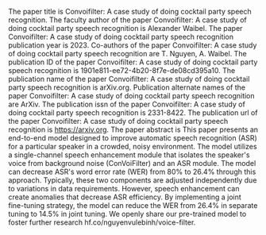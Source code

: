 The paper title is Convoifilter: A case study of doing cocktail party speech recognition.
The faculty author of the paper Convoifilter: A case study of doing cocktail party speech recognition is Alexander Waibel.
The paper Convoifilter: A case study of doing cocktail party speech recognition publication year is 2023.
Co-authors of the paper Convoifilter: A case study of doing cocktail party speech recognition are T. Nguyen, A. Waibel.
The publication ID of the paper Convoifilter: A case study of doing cocktail party speech recognition is 1901e811-ee72-4b20-8f7e-de08cd395a10.
The publication name of the paper Convoifilter: A case study of doing cocktail party speech recognition is arXiv.org.
Publication alternate names of the paper Convoifilter: A case study of doing cocktail party speech recognition are ArXiv.
The publication issn of the paper Convoifilter: A case study of doing cocktail party speech recognition is 2331-8422.
The publication url of the paper Convoifilter: A case study of doing cocktail party speech recognition is https://arxiv.org.
The paper abstract is This paper presents an end-to-end model designed to improve automatic speech recognition (ASR) for a particular speaker in a crowded, noisy environment. The model utilizes a single-channel speech enhancement module that isolates the speaker's voice from background noise (ConVoiFilter) and an ASR module. The model can decrease ASR's word error rate (WER) from 80% to 26.4% through this approach. Typically, these two components are adjusted independently due to variations in data requirements. However, speech enhancement can create anomalies that decrease ASR efficiency. By implementing a joint fine-tuning strategy, the model can reduce the WER from 26.4% in separate tuning to 14.5% in joint tuning. We openly share our pre-trained model to foster further research hf.co/nguyenvulebinh/voice-filter.
